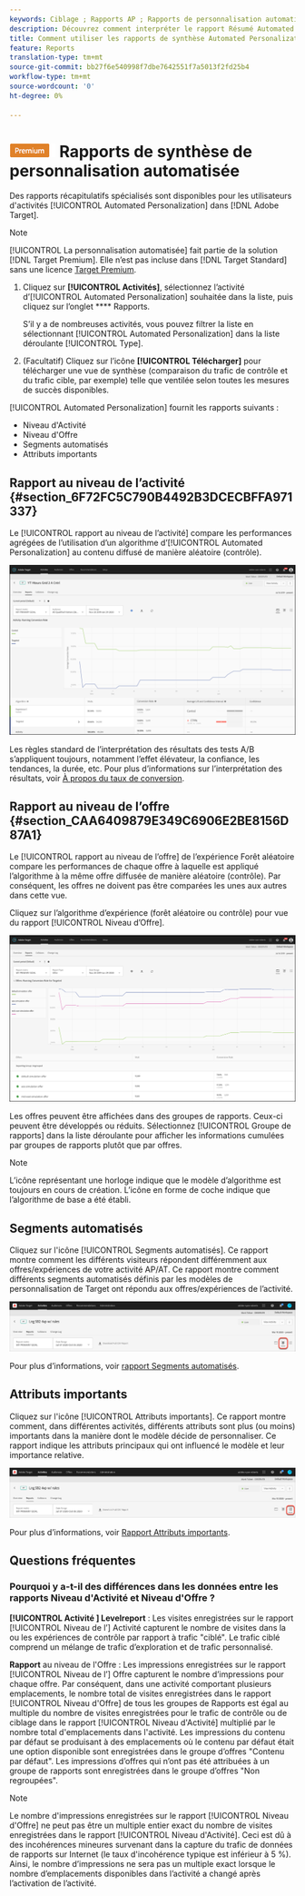 ```yaml
---
keywords: Ciblage ; Rapports AP ; Rapports de personnalisation automatisée ; Rapport au niveau de l’activité ; Rapport au niveau de l’offre ; Rapport détaillé de l’offre ; faq
description: Découvrez comment interpréter le rapport Résumé Automated Personalization dans Adobe Target. Vous pouvez passer aux rapports Segments automatisés et Attributs importants à partir de ce rapport.
title: Comment utiliser les rapports de synthèse Automated Personalization ?
feature: Reports
translation-type: tm+mt
source-git-commit: bb27f6e540998f7dbe7642551f7a5013f2fd25b4
workflow-type: tm+mt
source-wordcount: '0'
ht-degree: 0%

---
```



# ![PREMIUM](/help/assets/premium.png) Rapports de synthèse de personnalisation automatisée

Des rapports récapitulatifs spécialisés sont disponibles pour les utilisateurs d&#39;activités [!UICONTROL Automated Personalization] dans [!DNL Adobe Target].

>[!NOTE]
>
>[!UICONTROL La personnalisation automatisée] fait partie de la solution [!DNL Target Premium]. Elle n’est pas incluse dans [!DNL Target Standard] sans une licence [Target Premium](/help/c-intro/intro.md#premium).

1. Cliquez sur **[!UICONTROL Activités]**, sélectionnez l’activité d’[!UICONTROL Automated Personalization] souhaitée dans la liste, puis cliquez sur l’onglet **** Rapports.

   S’il y a de nombreuses activités, vous pouvez filtrer la liste en sélectionnant [!UICONTROL Automated Personalization] dans la liste déroulante [!UICONTROL Type].

1. (Facultatif) Cliquez sur l’icône **[!UICONTROL Télécharger]** pour télécharger une vue de synthèse (comparaison du trafic de contrôle et du trafic cible, par exemple) telle que ventilée selon toutes les mesures de succès disponibles.

[!UICONTROL Automated Personalization] fournit les rapports suivants :

* Niveau d&#39;Activité
* Niveau d&#39;Offre
* Segments automatisés
* Attributs importants

## Rapport au niveau de l’activité {#section_6F72FC5C790B4492B3DCECBFFA971337}

Le [!UICONTROL rapport au niveau de l’activité] compare les performances agrégées de l’utilisation d’un algorithme d’[!UICONTROL Automated Personalization] au contenu diffusé de manière aléatoire (contrôle).

![Rapport au niveau de l’activité](/help/c-reports/assets/box_plot_ap.png)

Les règles standard de l’interprétation des résultats des tests A/B s’appliquent toujours, notamment l’effet élévateur, la confiance, les tendances, la durée, etc. Pour plus d’informations sur l’interprétation des résultats, voir [À propos du taux de conversion](/help/c-reports/conversion-rate.md#concept_2D9FEDE8F94A485DAC86D611BFBDC844).

## Rapport au niveau de l’offre {#section_CAA6409879E349C6906E2BE8156D87A1}

Le [!UICONTROL rapport au niveau de l’offre] de l’expérience Forêt aléatoire compare les performances de chaque offre à laquelle est appliqué l’algorithme à la même offre diffusée de manière aléatoire (contrôle). Par conséquent, les offres ne doivent pas être comparées les unes aux autres dans cette vue.

Cliquez sur l’algorithme d’expérience (forêt aléatoire ou contrôle) pour vue du rapport [!UICONTROL Niveau d’Offre].

![](assets/ap_OfferLevelRpt.png)

Les offres peuvent être affichées dans des groupes de rapports. Ceux-ci peuvent être développés ou réduits. Sélectionnez [!UICONTROL Groupe de rapports] dans la liste déroulante pour afficher les informations cumulées par groupes de rapports plutôt que par offres.

>[!NOTE]
>
>L’icône représentant une horloge indique que le modèle d’algorithme est toujours en cours de création. L’icône en forme de coche indique que l’algorithme de base a été établi.

## Segments automatisés

Cliquez sur l&#39;icône [!UICONTROL Segments automatisés]. Ce rapport montre comment les différents visiteurs répondent différemment aux offres/expériences de votre activité AP/AT. Ce rapport montre comment différents segments automatisés définis par les modèles de personnalisation de Target ont répondu aux offres/expériences de l’activité.

![Icône Segments automatisés](/help/c-reports/assets/icon-automated-sements-ap.png)

Pour plus d’informations, voir [rapport Segments automatisés](/help/c-reports/c-personalization-insights-reports/automated-segments-report.md).

## Attributs importants

Cliquez sur l&#39;icône [!UICONTROL Attributs importants]. Ce rapport montre comment, dans différentes activités, différents attributs sont plus (ou moins) importants dans la manière dont le modèle décide de personnaliser. Ce rapport indique les attributs principaux qui ont influencé le modèle et leur importance relative.

![Icône des attributs importants](/help/c-reports/assets/icon-important-attributes-ap.png)

Pour plus d’informations, voir [Rapport Attributs importants](/help/c-reports/c-personalization-insights-reports/important-attributes-report.md).

## Questions fréquentes 

### Pourquoi y a-t-il des différences dans les données entre les rapports Niveau d&#39;Activité et Niveau d&#39;Offre ?

**[!UICONTROL Activité ] Levelreport** : Les visites enregistrées sur le rapport  [!UICONTROL Niveau de l’] Activité capturent le nombre de visites dans la ou les expériences de contrôle par rapport à trafic &quot;ciblé&quot;. Le trafic ciblé comprend un mélange de trafic d’exploration et de trafic personnalisé.

**Rapport** au niveau de l&#39;Offre : Les impressions enregistrées sur le rapport  [!UICONTROL Niveau de l’] Offre capturent le nombre d’impressions pour chaque offre. Par conséquent, dans une activité comportant plusieurs emplacements, le nombre total de visites enregistrées dans le rapport [!UICONTROL Niveau d&#39;Offre] de tous les groupes de Rapports est égal au multiple du nombre de visites enregistrées pour le trafic de contrôle ou de ciblage dans le rapport [!UICONTROL Niveau d&#39;Activité] multiplié par le nombre total d&#39;emplacements dans l&#39;activité. Les impressions du contenu par défaut se produisant à des emplacements où le contenu par défaut était une option disponible sont enregistrées dans le groupe d’offres &quot;Contenu par défaut&quot;. Les impressions d’offres qui n’ont pas été attribuées à un groupe de rapports sont enregistrées dans le groupe d’offres &quot;Non regroupées&quot;.

>[!NOTE]
>
>Le nombre d&#39;impressions enregistrées sur le rapport [!UICONTROL Niveau d&#39;Offre] ne peut pas être un multiple entier exact du nombre de visites enregistrées dans le rapport [!UICONTROL Niveau d&#39;Activité]. Ceci est dû à des incohérences mineures survenant dans la capture du trafic de données de rapports sur Internet (le taux d&#39;incohérence typique est inférieur à 5 %). Ainsi, le nombre d’impressions ne sera pas un multiple exact lorsque le nombre d’emplacements disponibles dans l’activité a changé après l’activation de l’activité.
